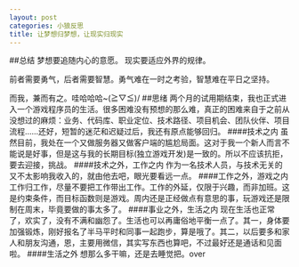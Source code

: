 ```yaml
---
layout: post
categories: 小狼反思
title: 让梦想归梦想，让现实归现实
---
```

##总结
梦想要追随内心的意愿。
现实要适应外界的规律。

前者需要勇气，后者需要智慧。勇气难在一时之考验，智慧难在平日之坚持。

而我，兼而有之。哇哈哈哈~(≧▽≦)/
##思绪
两个月的试用期结束，我也正式进入一个游戏程序员的生活。很多困难没有预想的那么难，真正的困难来自于之前从没想过的麻烦：业务、代码库、职业定位、技术路径、项目机会、团队伙伴、项目流程……还好，短暂的迷茫和迟疑过后，我还有原点能够回归。
####技术之内
虽然目前，我处在一个又做服务器又做客户端的尴尬局面。这对于我一个新人而言不能说是好事，但是这与我的长期目标(独立游戏开发)是一致的。所以不应该抗拒，要去迎接，挑战。
####技术之外，工作之内
作为一名技术人员，与技术无关的又不太影响我收入的，就由他去吧，眼光要看远一点。
####工作之外，游戏之内
工作归工作，尽量不要把工作带出工作。工作的外延，仅限于兴趣，而非加班。这是约束条件，而目标函数则是游戏。周内还是正经做点有意思的事，玩游戏还是限制在周末，毕竟要做的事太多了。
####事业之外，生活之内
现在生活也正常了，欢实了，没有不满和幽怨了。生活也可以再庸俗地平衡一点了。其一，身体要加强锻炼，刚好报名了半马平时和同事一起跑步，算是哦了。其二，以后要多和家人和朋友沟通，恩，主要用微信，其实写东西也算吧，不过最好还是通话和见面啦。
####生活之外
想那么多干嘛，还是去睡觉把。over